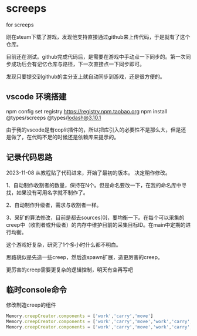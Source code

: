 # screeps
for screeps

刚在steam下载了游戏，发现他支持直接通过github来上传代码，于是就有了这个仓库。

目前还在测试。github完成代码后，是需要在游戏中手动点一下同步的。第一次同步成功后会有记忆仓库与路径，下一次直接点一下同步即可。

发现只要提交到github的主分支上就自动同步到游戏，还是很方便的。

## vscode 环境搭建

npm config set registry https://registry.npm.taobao.org
npm install @types/screeps @types/lodash@3.10.1

由于我的vscode是有coplit插件的，所以把库引入的必要性不是那么大，但是还是做了，在代码不足的时候还是依赖库来提示的。

## 记录代码思路

2023-11-08
从教程贴了代码进来，开始了最初的版本。
决定稍作修改。

1、自动制作收割者的数量，保持在N个。但是命名要改一下，在我的命名库中寻找，如果没有可用名字就不制作了。

2、自动制作升级者，需求与收割者一样。

3、采矿的算法修改，目前是都去sources[0]，要均衡一下。在每个可以采集的creep中（收割者或升级者）的内存中维护目前的采集目标ID。在main中定期的进行均衡。

这个游戏好复杂，研究了1个多小时什么都不明白。

思路貌似是先造一些creep，然后造spawn扩展，造更厉害的creep。

更厉害的creep需要更复杂的逻辑控制，明天有空再写吧

## 临时console命令

修改制造creep的组件

```js
Memory.creepCreator.components = ['work','carry','move']
Memory.creepCreator.components = ['work','carry','move','work','carry','move']
Memory.creepCreator.components = ['work','carry','move','work','carry','move','work','carry','move']
```

